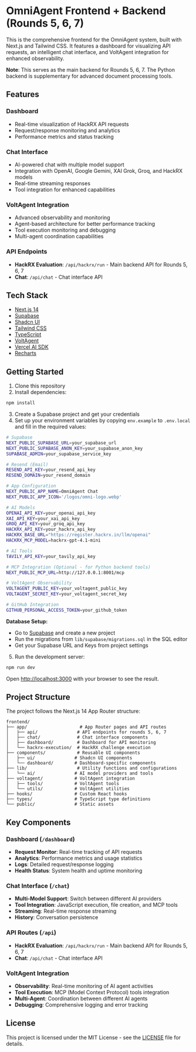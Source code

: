# OmniAgent Frontend + Backend (Rounds 5, 6, 7)

This is the comprehensive frontend for the OmniAgent system, built with Next.js and Tailwind CSS. It features a dashboard for visualizing API requests, an intelligent chat interface, and VoltAgent integration for enhanced observability.

**Note**: This serves as the main backend for Rounds 5, 6, 7. The Python backend is supplementary for advanced document processing tools.

## Features

### Dashboard
- Real-time visualization of HackRX API requests
- Request/response monitoring and analytics
- Performance metrics and status tracking

### Chat Interface
- AI-powered chat with multiple model support
- Integration with OpenAI, Google Gemini, XAI Grok, Groq, and HackRX models
- Real-time streaming responses
- Tool integration for enhanced capabilities

### VoltAgent Integration
- Advanced observability and monitoring
- Agent-based architecture for better performance tracking
- Tool execution monitoring and debugging
- Multi-agent coordination capabilities

###  API Endpoints
- **HackRX Evaluation**: `/api/hackrx/run` - Main backend API for Rounds 5, 6, 7
- **Chat**: `/api/chat` - Chat interface API 

## Tech Stack

- [Next.js 14](https://nextjs.org/) 
- [Supabase](https://supabase.com/) 
- [Shadcn UI](https://ui.shadcn.com/)
- [Tailwind CSS](https://tailwindcss.com/) 
- [TypeScript](https://www.typescriptlang.org/)
- [VoltAgent](https://voltagent.ai/)
- [Vercel AI SDK](https://sdk.vercel.ai/)
- [Recharts](https://recharts.org/)

## Getting Started

1. Clone this repository
2. Install dependencies:

```bash
npm install
```

3. Create a Supabase project and get your credentials
4. Set up your environment variables by copying `env.example` to `.env.local` and fill in the required values:

```bash
# Supabase
NEXT_PUBLIC_SUPABASE_URL=your_supabase_url
NEXT_PUBLIC_SUPABASE_ANON_KEY=your_supabase_anon_key
SUPABASE_ADMIN=your_supabase_service_key

# Resend (Email)
RESEND_API_KEY=your_resend_api_key
RESEND_DOMAIN=your_resend_domain

# App Configuration
NEXT_PUBLIC_APP_NAME=OmniAgent Chat
NEXT_PUBLIC_APP_ICON='/logos/omni-logo.webp'

# AI Models
OPENAI_API_KEY=your_openai_api_key
XAI_API_KEY=your_xai_api_key
GROQ_API_KEY=your_groq_api_key
HACKRX_API_KEY=your_hackrx_api_key
HACKRX_BASE_URL="https://register.hackrx.in/llm/openai"
HACKRX_MCP_MODEL=hackrx-gpt-4.1-mini

# AI Tools
TAVILY_API_KEY=your_tavily_api_key

# MCP Integration (Optional - for Python backend tools)
NEXT_PUBLIC_MCP_URL=http://127.0.0.1:8001/mcp

# VoltAgent Observability
VOLTAGENT_PUBLIC_KEY=your_voltagent_public_key
VOLTAGENT_SECRET_KEY=your_voltagent_secret_key

# GitHub Integration
GITHUB_PERSONAL_ACCESS_TOKEN=your_github_token
```

**Database Setup:**
- Go to [Supabase](https://app.supabase.io/) and create a new project
- Run the migrations from `lib/supabase/migrations.sql` in the SQL editor
- Get your Supabase URL and Keys from project settings

5. Run the development server:

```bash
npm run dev
```

Open [http://localhost:3000](http://localhost:3000) with your browser to see the result.

## Project Structure

The project follows the Next.js 14 App Router structure:

```
frontend/
├── app/                    # App Router pages and API routes
│   ├── api/               # API endpoints for rounds 5, 6, 7
│   ├── chat/              # Chat interface components
│   ├── dashboard/         # Dashboard for API monitoring
│   └── hackrx-execution/  # HackRX challenge execution
├── components/            # Reusable UI components
│   ├── ui/               # Shadcn UI components
│   └── dashboard/        # Dashboard-specific components
├── lib/                   # Utility functions and configurations
│   └── ai/               # AI model providers and tools
├── voltagent/            # VoltAgent integration
│   ├── tools/            # VoltAgent tools
│   └── utils/            # VoltAgent utilities
├── hooks/                # Custom React hooks
├── types/                # TypeScript type definitions
└── public/               # Static assets
```

## Key Components

### Dashboard (`/dashboard`)
- **Request Monitor**: Real-time tracking of API requests
- **Analytics**: Performance metrics and usage statistics
- **Logs**: Detailed request/response logging
- **Health Status**: System health and uptime monitoring

### Chat Interface (`/chat`)
- **Multi-Model Support**: Switch between different AI providers
- **Tool Integration**: JavaScript execution, file creation, and MCP tools
- **Streaming**: Real-time response streaming
- **History**: Conversation persistence

### API Routes (`/api`)
- **HackRX Evaluation**: `/api/hackrx/run` - Main backend API for Rounds 5, 6, 7
- **Chat**: `/api/chat` - Chat interface API

### VoltAgent Integration
- **Observability**: Real-time monitoring of AI agent activities
- **Tool Execution**: MCP (Model Context Protocol) tools integration
- **Multi-Agent**: Coordination between different AI agents
- **Debugging**: Comprehensive logging and error tracking

## License

This project is licensed under the MIT License - see the [LICENSE](../LICENSE) file for details.



